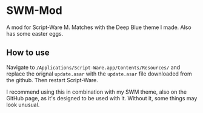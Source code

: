 # SWM-Mod
A mod for Script-Ware M. Matches with the Deep Blue theme I made. Also has some easter eggs.

## How to use

Navigate to `/Applications/Script-Ware.app/Contents/Resources/` and replace the orignal `update.asar` with the `update.asar` file downloaded from the github. Then restart Script-Ware. 

I recommend using this in combination with my SWM theme, also on the GitHub page, as it's designed to be used with it. Without it, some things may look unusual.